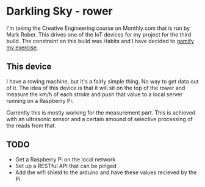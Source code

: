 # Darkling Sky - rower

I'm taking the Creative Engineering course on Monthly.com that is run by Mark Rober. This drives one of the IoT devices for my project for the third build.  The constraint on this build was Habits and I have decided to [gamify my exercise](https://monthly.com/p/c7RqRx).

## This device

I have a rowing machine, but  it's a fairly simple thing. No way to get data out of it.  The idea of this device is that it will sit on the top of the rower and measure the km/h of each stroke and push that value to a local server running on a Raspberry Pi.

Currently this is mostly working for the measurement part.  This is achieved with an ultrasonic sensor and a certain amound of selective processing of the reads from that.

## TODO

* Get a Raspberry Pi on the local network
* Set up a RESTful API that can be pinged
* Add the wifi shield to the arduino and have these values recieved by the Pi

